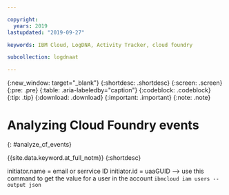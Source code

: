 ```yaml
---

copyright:
  years: 2019
lastupdated: "2019-09-27"

keywords: IBM Cloud, LogDNA, Activity Tracker, cloud foundry

subcollection: logdnaat

---
```


{:new_window: target="_blank"}
{:shortdesc: .shortdesc}
{:screen: .screen}
{:pre: .pre}
{:table: .aria-labeledby="caption"}
{:codeblock: .codeblock}
{:tip: .tip}
{:download: .download}
{:important: .important}
{:note: .note}

 
# Analyzing Cloud Foundry events
{: #analyze_cf_events}

 {{site.data.keyword.at_full_notm}} 
{:shortdesc}



initiator.name = email or serrvice ID
initiator.id = uaaGUID   --> use this command to get the value for a user in the account `ibmcloud iam users --output json`





